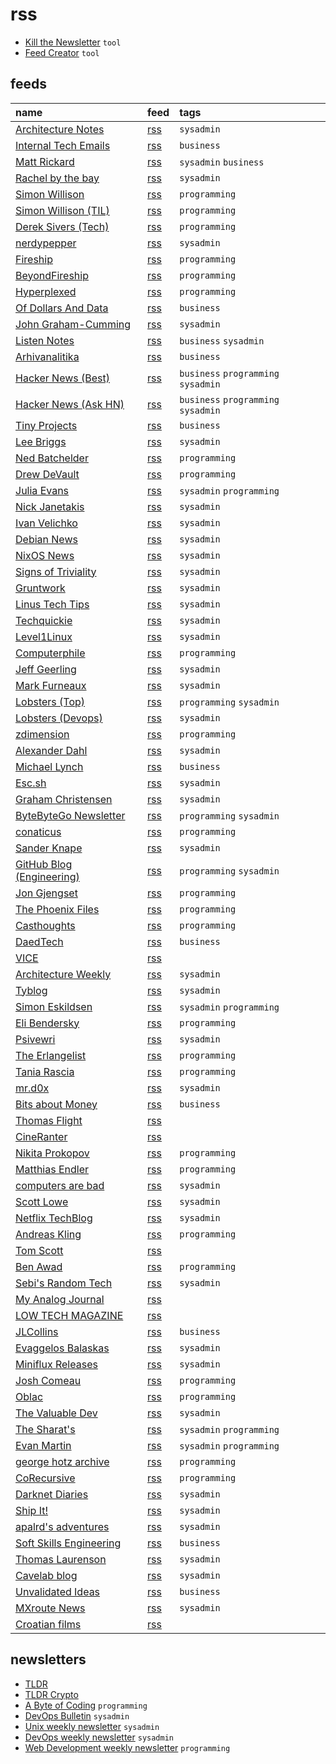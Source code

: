# rss

- [Kill the Newsletter](https://kill-the-newsletter.com/) `tool`
- [Feed Creator](https://createfeed.fivefilters.org/index.php) `tool`

## feeds

name                                                                       | feed                                                                                | tags
:------------------------------------------------------------------------- | :---------------------------------------------------------------------------------- | :----------------------------------
[Architecture Notes](https://architecturenotes.co)                         | [rss](https://architecturenotes.co/rss/)                                            | `sysadmin`
[Internal Tech Emails](https://www.techemails.com/)                        | [rss](https://www.techemails.com/feed)                                              | `business`
[Matt Rickard](https://matt-rickard.com)                                   | [rss](https://matt-rickard.com/rss)                                                 | `sysadmin` `business`
[Rachel by the bay](https://rachelbythebay.com/w/)                         | [rss](https://rachelbythebay.com/w/atom.xml)                                        | `sysadmin`
[Simon Willison](https://simonwillison.net)                                | [rss](https://simonwillison.net/atom/everything/)                                   | `programming`
[Simon Willison (TIL)](https://til.simonwillison.net)                      | [rss](https://til.simonwillison.net/tils/feed.atom)                                 | `programming`
[Derek Sivers (Tech)](https://sive.rs/tech)                                | [rss](https://sive.rs/tech.atom)                                                    | `programming`
[nerdypepper](https://peppe.rs)                                            | [rss](https://peppe.rs/index.xml)                                                   | `sysadmin`
[Fireship](https://www.youtube.com/c/Fireship)                             | [rss](https://www.youtube.com/feeds/videos.xml?channel_id=UCsBjURrPoezykLs9EqgamOA) | `programming`
[BeyondFireship](https://www.youtube.com/channel/UC2Xd-TjJByJyK2w1zNwY0zQ) | [rss](https://www.youtube.com/feeds/videos.xml?channel_id=UC2Xd-TjJByJyK2w1zNwY0zQ) | `programming`
[Hyperplexed](https://www.youtube.com/c/Hyperplexed)                       | [rss](https://www.youtube.com/feeds/videos.xml?channel_id=UCmEzz-dPBVrsy4ZluSsYHDg) | `programming`
[Of Dollars And Data](https://ofdollarsanddata.com)                        | [rss](https://ofdollarsanddata.com/feed/)                                           | `business`
[John Graham-Cumming](https://blog.jgc.org)                                | [rss](https://blog.jgc.org/feeds/posts/default?alt=rss)                             | `sysadmin`
[Listen Notes](https://www.listennotes.com/blog/)                          | [rss](https://www.listennotes.com/blog/rss/)                                        | `business` `sysadmin`
[Arhivanalitika](https://arhivanalitika.hr)                                | [rss](https://arhivanalitika.hr/feed/)                                              | `business`
[Hacker News (Best)](https://news.ycombinator.com/best)                    | [rss](https://hnrss.org/best)                                                       | `business` `programming` `sysadmin`
[Hacker News (Ask HN)](https://news.ycombinator.com/ask)                   | [rss](https://hnrss.org/ask?comments=25)                                            | `business` `programming` `sysadmin`
[Tiny Projects](https://tinyprojects.dev/projects)                         | [rss](https://tinyprojects.dev/feed.xml)                                            | `business`
[Lee Briggs](https://leebriggs.co.uk/blog/)                                | [rss](https://leebriggs.co.uk/feed.xml)                                             | `sysadmin`
[Ned Batchelder](http://nedbatchelder.com/blog)                            | [rss](https://nedbatchelder.com/blog/rss.xml)                                       | `programming`
[Drew DeVault](https://drewdevault.com)                                    | [rss](https://drewdevault.com/blog/index.xml)                                       | `programming`
[Julia Evans](https://jvns.ca)                                             | [rss](https://jvns.ca/atom.xml)                                                     | `sysadmin` `programming`
[Nick Janetakis](https://nickjanetakis.com/blog/)                          | [rss](https://nickjanetakis.com/atom.xml)                                           | `sysadmin`
[Ivan Velichko](https://iximiuz.com/en/)                                   | [rss](https://iximiuz.com/feed.rss)                                                 | `sysadmin`
[Debian News](https://www.debian.org/News/)                                | [rss](https://www.debian.org/News/news)                                             | `sysadmin`
[NixOS News](https://nixos.org/blog/announcements.html)                    | [rss](https://nixos.org/blog/announcements-rss.xml)                                 | `sysadmin`
[Signs of Triviality](https://www.netmeister.org/blog/)                    | [rss](https://www.netmeister.org/blog/rss.xml)                                      | `sysadmin`
[Gruntwork](https://blog.gruntwork.io)                                     | [rss](https://blog.gruntwork.io/feed)                                               | `sysadmin`
[Linus Tech Tips](https://www.youtube.com/c/LinusTechTips)                 | [rss](https://www.youtube.com/feeds/videos.xml?channel_id=UCXuqSBlHAE6Xw-yeJA0Tunw) | `sysadmin`
[Techquickie](https://www.youtube.com/c/Techquickie)                       | [rss](https://www.youtube.com/feeds/videos.xml?channel_id=UC0vBXGSyV14uvJ4hECDOl0Q) | `sysadmin`
[Level1Linux](https://www.youtube.com/c/TekLinux)                          | [rss](https://www.youtube.com/feeds/videos.xml?channel_id=UCOWcZ6Wicl-1N34H0zZe38w) | `sysadmin`
[Computerphile](https://www.youtube.com/user/Computerphile)                | [rss](https://www.youtube.com/feeds/videos.xml?channel_id=UC9-y-6csu5WGm29I7JiwpnA) | `programming`
[Jeff Geerling](https://www.youtube.com/c/JeffGeerling)                    | [rss](https://www.youtube.com/feeds/videos.xml?channel_id=UCR-DXc1voovS8nhAvccRZhg) | `sysadmin`
[Mark Furneaux](https://www.youtube.com/user/TheUbuntuGuy)                 | [rss](https://www.youtube.com/feeds/videos.xml?channel_id=UCRDQEDxAVuxcsyeEoOpSoRA) | `sysadmin`
[Lobsters (Top)](https://lobste.rs/top)                                    | [rss](https://lobste.rs/top/rss)                                                    | `programming` `sysadmin`
[Lobsters (Devops)](https://lobste.rs/t/devops)                            | [rss](https://lobste.rs/t/devops.rss)                                               | `sysadmin`
[zdimension](https://zdimension.fr/)                                       | [rss](https://zdimension.fr/rss/)                                                   | `programming`
[Alexander Dahl](https://blog.dahl.dev)                                    | [rss](https://blog.dahl.dev/index.xml)                                              | `sysadmin`
[Michael Lynch](https://mtlynch.io/posts/)                                 | [rss](https://mtlynch.io/index.xml)                                                 | `business`
[Esc.sh](https://esc.sh/blog/)                                             | [rss](https://esc.sh/blog/index.xml)                                                | `sysadmin` 
[Graham Christensen](https://grahamc.com)                                  | [rss](https://grahamc.com/feed/)                                                    | `sysadmin`
[ByteByteGo Newsletter](https://blog.bytebytego.com/)                      | [rss](https://blog.bytebytego.com/feed)                                             | `programming` `sysadmin`
[conaticus](https://www.youtube.com/c/conaticus)                           | [rss](https://www.youtube.com/feeds/videos.xml?channel_id=UCRLHJ-7b4pjDpBBHAUXEvjQ) | `programming`
[Sander Knape](https://sanderknape.com/)                                   | [rss](https://sanderknape.com/index.xml)                                            | `sysadmin`
[GitHub Blog (Engineering)](https://github.blog/category/engineering/)     | [rss](https://github.blog/category/engineering/feed/)                               | `programming` `sysadmin`
[Jon Gjengset](https://www.youtube.com/c/JonGjengset)                      | [rss](https://www.youtube.com/feeds/videos.xml?channel_id=UC_iD0xppBwwsrM9DegC5cQQ) | `programming`
[The Phoenix Files](https://fly.io/phoenix-files/)                         | [rss](https://fly.io/phoenix-files/feed.xml)                                        | `programming`
[Casthoughts](https://tacaswell.github.io/)                                | [rss](https://tacaswell.github.io/feeds/all.atom.xml)                               | `programming`
[DaedTech](https://daedtech.com/)                                          | [rss](https://feeds.feedblitz.com/daedtech/www)                                     | `business`
[VICE](https://www.youtube.com/c/VICE)                                     | [rss](https://www.youtube.com/feeds/videos.xml?channel_id=UCn8zNIfYAQNdrFRrr8oibKw) |
[Architecture Weekly](https://www.architecture-weekly.com)                 | [rss](https://www.architecture-weekly.com/feed)                                     | `sysadmin`
[Tyblog](https://blog.tjll.net)                                            | [rss](https://blog.tjll.net/feed.xml)                                               | `sysadmin`
[Simon Eskildsen](https://sirupsen.com)                                    | [rss](https://sirupsen.com/atom.xml)                                                | `sysadmin` `programming`
[Eli Bendersky](https://eli.thegreenplace.net/)                            | [rss](https://eli.thegreenplace.net/feeds/all.atom.xml)                             | `programming`
[Psivewri](https://www.youtube.com/c/psivewri)                             | [rss](https://www.youtube.com/feeds/videos.xml?channel_id=UCOxmlaJURX3nq8eLuJPbl3A) | `sysadmin`
[The Erlangelist](https://www.theerlangelist.com)                          | [rss](https://www.theerlangelist.com/rss)                                           | `programming`
[Tania Rascia](https://www.taniarascia.com)                                | [rss](https://www.taniarascia.com/rss.xml)                                          | `programming`
[mr.d0x](https://mrd0x.com)                                                | [rss](https://mrd0x.com/rss.xml)                                                    | `sysadmin`
[Bits about Money](https://bam.kalzumeus.com/)                             | [rss](https://bam.kalzumeus.com/archive/rss/)                                       | `business`
[Thomas Flight](https://www.youtube.com/c/ThomasFlight)                    | [rss](https://www.youtube.com/feeds/videos.xml?channel_id=UCUyvQV2JsICeLZP4c_h40kA) |
[CineRanter](https://www.youtube.com/c/TheCineRanter)                      | [rss](https://www.youtube.com/feeds/videos.xml?channel_id=UCCLiQjxOLiL8t8hwl5iB3mA) |
[Nikita Prokopov](https://tonsky.me/)                                      | [rss](https://tonsky.me/blog/atom.xml)                                              | `programming`
[Matthias Endler](https://matthias-endler.de)                              | [rss](https://matthias-endler.de/rss.xml)                                           | `programming`
[computers are bad](https://computer.rip/)                                 | [rss](https://computer.rip/rss.xml)                                                 | `sysadmin`
[Scott Lowe](https://blog.scottlowe.org)                                   | [rss](https://blog.scottlowe.org/feed.xml)                                          | `sysadmin`
[Netflix TechBlog](https://netflixtechblog.com)                            | [rss](https://netflixtechblog.com/feed)                                             | `sysadmin`
[Andreas Kling](https://www.youtube.com/c/andreaskling)                    | [rss](https://www.youtube.com/feeds/videos.xml?channel_id=UC3ts8coMP645hZw9JSD3pqQ) | `programming`
[Tom Scott](https://www.youtube.com/c/TomScottGo)                          | [rss](https://www.youtube.com/feeds/videos.xml?channel_id=UCBa659QWEk1AI4Tg--mrJ2A) |
[Ben Awad](https://www.youtube.com/c/BenAwad97)                            | [rss](https://www.youtube.com/feeds/videos.xml?channel_id=UC-8QAzbLcRglXeN_MY9blyw) | `programming`
[Sebi's Random Tech](https://www.youtube.com/c/SebisRandomTech)            | [rss](https://www.youtube.com/feeds/videos.xml?channel_id=UCcAy1o8VUCkdowxRYbc0XRw) | `sysadmin`
[My Analog Journal](https://www.youtube.com/c/MyAnalogJournal)             | [rss](https://www.youtube.com/feeds/videos.xml?channel_id=UC8TZwtZ17WKFJSmwTZQpBTA) |
[LOW TECH MAGAZINE](https://solar.lowtechmagazine.com)                     | [rss](https://solar.lowtechmagazine.com/feeds/all-en.atom.xml)                      |
[JLCollins](https://jlcollinsnh.com/)                                      | [rss](https://jlcollinsnh.com/feed/)                                                | `business`
[Evaggelos Balaskas](https://balaskas.gr/blog/)                            | [rss](https://balaskas.gr/blog/feed/rss2/)                                          | `sysadmin`
[Miniflux Releases](https://miniflux.app/releases.html)                    | [rss](https://miniflux.app/feed.xml)                                                | `sysadmin`
[Josh Comeau](https://www.joshwcomeau.com/)                                | [rss](https://www.joshwcomeau.com/rss.xml)                                          | `programming`
[Oblac](https://oblac.rs/)                                                 | [rss](https://oblac.rs/index.xml)                                                   | `programming`
[The Valuable Dev](https://thevaluable.dev/)                               | [rss](https://thevaluable.dev/index.xml)                                            | `sysadmin`
[The Sharat's](https://sharats.me/posts/)                                  | [rss](https://sharats.me/posts/index.xml)                                           | `sysadmin` `programming`
[Evan Martin](https://neugierig.org/software/blog/)                        | [rss](https://neugierig.org/software/blog/atom.xml)                                 | `sysadmin` `programming`
[george hotz archive](https://www.youtube.com/@geohotarchive)              | [rss](https://www.youtube.com/feeds/videos.xml?channel_id=UCwgKmJM4ZJQRJ-U5NjvR2dg) | `programming`
[CoRecursive](https://corecursive.com/)                                    | [rss](https://corecursive.com/feed)                                                 | `programming`
[Darknet Diaries](https://darknetdiaries.com/)                             | [rss](https://feeds.megaphone.fm/darknetdiaries)                                    | `sysadmin`
[Ship It!](https://changelog.com/shipit)                                   | [rss](https://changelog.com/shipit/feed)                                            | `sysadmin`
[apalrd's adventures](https://www.youtube.com/@apalrdsadventures)          | [rss](https://www.youtube.com/feeds/videos.xml?channel_id=UCIgNWXsJcFwvFptmUic6wSw) | `sysadmin`
[Soft Skills Engineering](https://softskills.audio/)                       | [rss](https://softskills.audio/feed.xml)                                            | `business`
[Thomas Laurenson](https://www.thomaslaurenson.com/blog/)                  | [rss](https://www.thomaslaurenson.com/rss.xml)                                      | `sysadmin`
[Cavelab blog](https://blog.cavelab.dev/)                                  | [rss](https://blog.cavelab.dev/index.xml)                                           | `sysadmin`
[Unvalidated Ideas](https://unvalidatedideas.com/archive)                  | [rss](https://createfeed.fivefilters.org/extract.php?url=https%3A%2F%2Funvalidatedideas.com%2Farchive&in_id_or_class=edition-card&max=5&order=document&guid=0)             | `business`
[MXroute News](https://accounts.mxroute.com/index.php?/news/)              | [rss](https://createfeed.fivefilters.org/extract.php?url=https%3A%2F%2Faccounts.mxroute.com%2Findex.php%3F%2Fnews%2F&in_id_or_class=roll-link&max=5&order=document&guid=0) | `sysadmin`
[Croatian films](https://www.croatian.film/hr/films)                       | [rss](https://createfeed.fivefilters.org/extract.php?url=https%3A%2F%2Fwww.croatian.film%2Fhr%2Ffilms&item=article&item_title=h3&max=5&order=document&guid=0)              |

## newsletters

- [TLDR](https://tldr.tech/)
- [TLDR Crypto](https://tldr.tech/crypto)
- [A Byte of Coding](https://abyteofcoding.com/) `programming`
- [DevOps Bulletin](https://www.devopsbulletin.com/) `sysadmin`
- [Unix weekly newsletter](https://discu.eu/weekly/unix/) `sysadmin`
- [DevOps weekly newsletter](https://discu.eu/weekly/devops/) `sysadmin`
- [Web Development weekly newsletter](https://discu.eu/weekly/webdev/) `programming`
